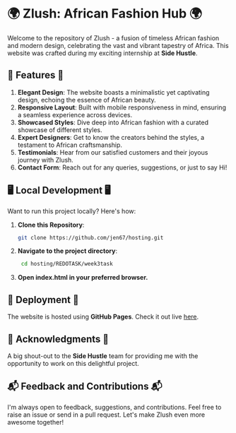 # 🌍 Zlush: African Fashion Hub 🌍

Welcome to the repository of Zlush - a fusion of timeless African fashion and modern design, celebrating the vast and vibrant tapestry of Africa. This website was crafted during my exciting internship at **Side Hustle**.

## 🌟 Features 🌟

1. **Elegant Design**: The website boasts a minimalistic yet captivating design, echoing the essence of African beauty.
2. **Responsive Layout**: Built with mobile responsiveness in mind, ensuring a seamless experience across devices.
3. **Showcased Styles**: Dive deep into African fashion with a curated showcase of different styles.
4. **Expert Designers**: Get to know the creators behind the styles, a testament to African craftsmanship.
5. **Testimonials**: Hear from our satisfied customers and their joyous journey with Zlush.
6. **Contact Form**: Reach out for any queries, suggestions, or just to say Hi!

## 🖥 Local Development 🖥

Want to run this project locally? Here's how:

1. **Clone this Repository**:

   ```bash
   git clone https://github.com/jen67/hosting.git
   ```

1. **Navigate to the project directory**:

   ```bash
    cd hosting/REDOTASK/week3task
   ```

1. **Open index.html in your preferred browser.**

## 🚀 Deployment 🚀

The website is hosted using **GitHub Pages**. Check it out live [here](https://jen67.github.io/hosting/REDOTASK/week3task).

## 🙌 Acknowledgments 🙌

A big shout-out to the **Side Hustle** team for providing me with the opportunity to work on this delightful project.

## 📬 Feedback and Contributions 📬


I'm always open to feedback, suggestions, and contributions. Feel free to raise an issue or send in a pull request. Let's make Zlush even more awesome together!
